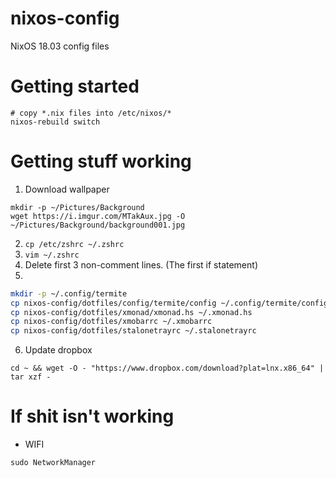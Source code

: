# nixos-config
NixOS 18.03 config files


# Getting started

```
# copy *.nix files into /etc/nixos/*
nixos-rebuild switch
```

# Getting stuff working
1. Download wallpaper
```
mkdir -p ~/Pictures/Background
wget https://i.imgur.com/MTakAux.jpg -O ~/Pictures/Background/background001.jpg
```
2. `cp /etc/zshrc ~/.zshrc`
3. `vim ~/.zshrc`
4. Delete first 3 non-comment lines. (The first if statement)
5.
```bash
mkdir -p ~/.config/termite
cp nixos-config/dotfiles/config/termite/config ~/.config/termite/config
cp nixos-config/dotfiles/xmonad/xmonad.hs ~/.xmonad.hs
cp nixos-config/dotfiles/xmobarrc ~/.xmobarrc
cp nixos-config/dotfiles/stalonetrayrc ~/.stalonetrayrc
```
6. Update dropbox
```
cd ~ && wget -O - "https://www.dropbox.com/download?plat=lnx.x86_64" | tar xzf -
```

# If shit isn't working
- WIFI
```
sudo NetworkManager
```
